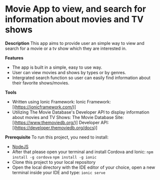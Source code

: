 # Movie App to view, and search for information about movies and TV shows


__Description__
This app aims to provide user an simple way to view and search for a movie or a tv show which they are interested in.

__Features__
+ The app is built in a simple, easy to use way.
+ User can view movies and shows by types or by genres.
+ Intergrated search function so user can easily find information about their favorite shows/movies.


__Tools__
+ Written using Ionic Framework:
  Ionic Framework: [(https://ionicframework.com/)]
+ Utilizing The Movie Database's Developer API to display information about movies and TV Shows:
  The Movie Database Site: [(https://www.themoviedb.org/)]
  Developer API: [(https://developer.themoviedb.org/docs)]

__Prerequisite__
To run this project, you need to install:
- [NodeJS](https://nodejs.org/en)
- After that please open your terminal and install Cordova and Ionic:
  ```npm install -g cordova```
  ```npm install -g ionic```
- Clone this project to your local repository
- Open the local directory with the IDE editor of your choice, open a new terminal inside your IDE and type:
  ```ionic serve```
